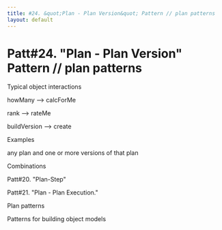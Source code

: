 ```yaml
---
title: #24. &quot;Plan - Plan Version&quot; Pattern // plan patterns
layout: default
---
```




# Patt#24. &quot;Plan - Plan Version&quot; Pattern // plan patterns 

 

Typical object interactions 

 howMany --&gt; calcForMe 

 rank --&gt; rateMe 

 buildVersion --&gt; create 

Examples

 any plan and one or more versions of that plan 

Combinations 

Patt#20. &quot;Plan-Step&quot; 

Patt#21. &quot;Plan - Plan Execution.&quot; 

Plan patterns

Patterns for building object models



